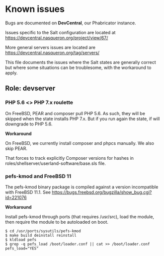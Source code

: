 # Known issues

Bugs are documented on **DevCentral**, our Phabricator instance.

Issues specific to the Salt configuration are located at
https://devcentral.nasqueron.org/project/view/67/

More general servers issues are located are
https://devcentral.nasqueron.org/tag/servers/

This file documents the issues where the Salt states are generally correct
but where some situations can be troublesome, with the workaround to apply.

## Role: devserver

### PHP 5.6 <> PHP 7.x roulette

On FreeBSD, PEAR and composer pull PHP 5.6. As such, they will be skipped when
the state installs PHP 7.x. But if you run again the state, if will downgrade
to PHP 5.6.

**Workaround**

On FreeBSD, we currently install composer and phpcs manually. We also skip PEAR.

That forces to track explicitly Composer versions for hashes
in roles/shellserver/userland-software/base.sls file.

### pefs-kmod and FreeBSD 11

The pefs-kmod binary package is compiled against a version incompatible
with FreeBSD 11.1. See https://bugs.freebsd.org/bugzilla/show_bug.cgi?id=221076

**Workaround**

Install pefs-kmod through ports (that requires /usr/src),
load the module, then require the module to be autoloaded
on boot.

```
$ cd /usr/ports/sysutils/pefs-kmod
$ make build deinstall reinstall
$ kldload pefs
$ grep -q pefs_load /boot/loader.conf || cat >> /boot/loader.conf
pefs_load="YES"
```
